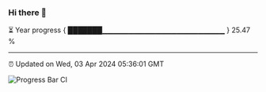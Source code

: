### Hi there 👋

⏳ Year progress { ███████▁▁▁▁▁▁▁▁▁▁▁▁▁▁▁▁▁▁▁▁▁▁▁ } 25.47 %

---

⏰ Updated on Wed, 03 Apr 2024 05:36:01 GMT

![Progress Bar CI](https://github.com/IshwaranRudhara/GIT-ACTION/workflows/Progress%20Bar%20CI/badge.svg)

